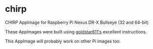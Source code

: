# chirp
CHIRP AppImage for Raspberry Pi Nexus DR-X Bullseye (32 and 64-bit) 

These AppImages were built using [goldstar611's](https://github.com/goldstar611/chirp-appimage) excellent instructions. 

This AppImage will probably work on other Pi images too.
